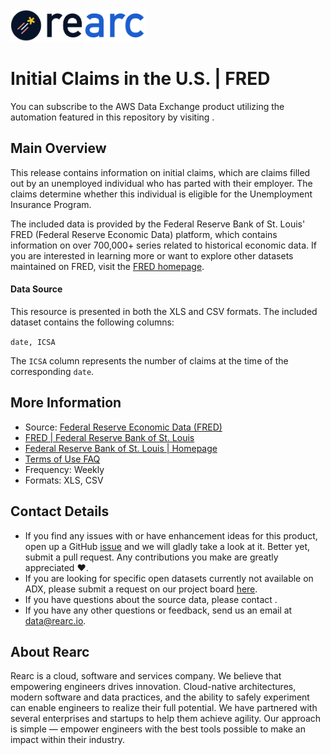 <a href="https://www.rearc.io/data/">
    <img src="./rearc_logo_rgb.png" alt="Rearc Logo" title="Rearc Logo" height="52" />
</a>

Initial Claims in the U.S. | FRED
=========================

You can subscribe to the AWS Data Exchange product utilizing the automation featured in this repository by visiting []().

## Main Overview

This release contains information on initial claims, which are claims filled out by an unemployed individual who has parted with their employer. The claims determine whether this individual is eligible  for the Unemployment Insurance Program.

The included data is provided by the Federal Reserve Bank of St. Louis' FRED (Federal Reserve Economic Data) platform, which contains information on over 700,000+ series related to historical economic data. If you are interested in learning more or want to explore other datasets maintained on FRED, visit the [FRED homepage](https://fred.stlouisfed.org/).


#### Data Source

This resource is presented in both the XLS and CSV formats. The included dataset contains the following columns:

`date, ICSA`

The `ICSA` column represents the number of claims at the time of the corresponding `date`.  


## More Information
- Source: [Federal Reserve Economic Data (FRED)](https://fred.stlouisfed.org/graph/?graph_id=716532)
- [FRED | Federal Reserve Bank of St. Louis](https://fred.stlouisfed.org/)
- [Federal Reserve Bank of St. Louis | Homepage](https://www.stlouisfed.org/)
- [Terms of Use FAQ](https://fred.stlouisfed.org/legal/)
- Frequency: Weekly
- Formats: XLS, CSV

## Contact Details
- If you find any issues with or have enhancement ideas for this product, open up a GitHub [issue](https://github.com/rearc-data/fred-initial-claims/issues) and we will gladly take a look at it. Better yet, submit a pull request. Any contributions you make are greatly appreciated :heart:.
- If you are looking for specific open datasets currently not available on ADX, please submit a request on our project board [here](https://github.com/rearc-data/covid-datasets-aws-data-exchange/projects/1).
- If you have questions about the source data, please contact .
- If you have any other questions or feedback, send us an email at data@rearc.io.

## About Rearc
Rearc is a cloud, software and services company. We believe that empowering engineers drives innovation. Cloud-native architectures, modern software and data practices, and the ability to safely experiment can enable engineers to realize their full potential. We have partnered with several enterprises and startups to help them achieve agility. Our approach is simple — empower engineers with the best tools possible to make an impact within their industry.
